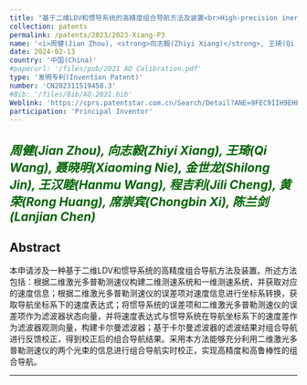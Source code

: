 ```yaml
---
title: "基于二维LDV和惯导系统的高精度组合导航方法及装置<br>High-precision inertial navigation method and device based on 2D LDV and inertial navigation system"
collection: patents
permalink: /patents/2023/2023-Xiang-P3
name: '<i>周健(Jian Zhou), <strong>向志毅(Zhiyi Xiang)</strong>, 王琦(Qi Wang), 聂晓明(Xiaoming Nie), 金世龙(Shilong Jin), 王汉睦(Hanmu Wang), 程吉利(Jili Cheng), 黄荣(Rong Huang), 席崇宾(Chongbin Xi), 陈兰剑(Lanjian Chen)</i>'
date: 2024-02-13
country: '中国(China)'
#paperurl: '/files/pub/2021 AO Calibration.pdf'
type: '发明专利(Invention Patent)'
number: 'CN202311519458.3'
#Bib: '/files/Bib/AO-2021.bib'
Weblink: 'https://cprs.patentstar.com.cn/Search/Detail?ANE=9FEC9IIH9EHE9GAA8CFA9EEA9DBA9HHGCICABGIAAFHA9DBD'
participation: 'Principal Inventor'
---
```


<font color="#006400"><i>周健(Jian Zhou), <strong>向志毅(Zhiyi Xiang)</strong>, 王琦(Qi Wang), 聂晓明(Xiaoming Nie), 金世龙(Shilong Jin), 王汉睦(Hanmu Wang), 程吉利(Jili Cheng), 黄荣(Rong Huang), 席崇宾(Chongbin Xi), 陈兰剑(Lanjian Chen)</i></font>
------

**Abstract**
------
本申请涉及一种基于二维LDV和惯导系统的高精度组合导航方法及装置。所述方法包括：根据二维激光多普勒测速仪构建二维测速系统和一维测速系统，并获取对应的速度信息；根据二维激光多普勒测速仪的误差项对速度信息进行坐标系转换，获取导航坐标系下的速度表达式；将惯导系统的误差项和二维激光多普勒测速仪的误差项作为滤波器状态向量，并将速度表达式与惯导系统在导航坐标系下的速度差作为滤波器观测向量，构建卡尔曼滤波器；基于卡尔曼滤波器的滤波结果对组合导航进行反馈校正，得到校正后的组合导航结果。采用本方法能够充分利用二维激光多普勒测速仪的两个光束的信息进行组合导航实时校正，实现高精度和高鲁棒性的组合导航。

------